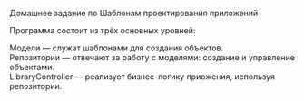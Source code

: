Домашнее задание по Шаблонам проектирования приложений

Программа состоит из трёх основных уровней:

Модели — служат шаблонами для создания объектов.<br>
Репозитории — отвечают за работу с моделями: создание и управление объектами.<br>
LibraryController — реализует бизнес-логику приожения, используя репозитории.<br>
